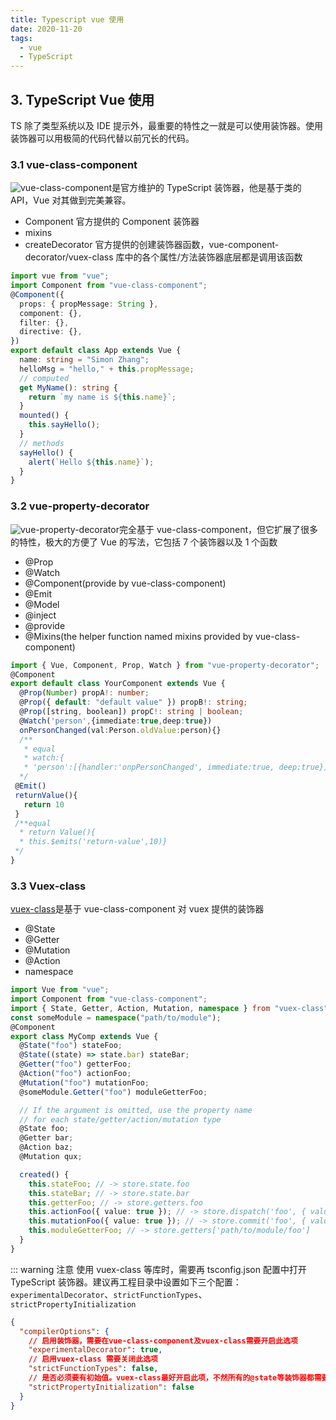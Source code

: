 ```yaml
---
title: Typescript vue 使用
date: 2020-11-20
tags:
  - vue
  - TypeScript
---
```


## 3. TypeScript Vue 使用

TS 除了类型系统以及 IDE 提示外，最重要的特性之一就是可以使用装饰器。使用装饰器可以用极简的代码代替以前冗长的代码。

### 3.1 vue-class-component

![vue-class-component](https://github.com/vuejs/vue-class-component)是官方维护的 TypeScript 装饰器，他是基于类的 API，Vue 对其做到完美兼容。

- Component 官方提供的 Component 装饰器
- mixins
- createDecorator 官方提供的创建装饰器函数，vue-component-decorator/vuex-class 库中的各个属性/方法装饰器底层都是调用该函数

```ts
import vue from "vue";
import Component from "vue-class-component";
@Component({
  props: { propMessage: String },
  component: {},
  filter: {},
  directive: {},
})
export default class App extends Vue {
  name: string = "Simon Zhang";
  helloMsg = "hello," + this.propMessage;
  // computed
  get MyName(): string {
    return `my name is ${this.name}`;
  }
  mounted() {
    this.sayHello();
  }
  // methods
  sayHello() {
    alert(`Hello ${this.name}`);
  }
}
```

### 3.2 vue-property-decorator

![vue-property-decorator](https://github.com/kaorun343/vue-property-decorator)完全基于 vue-class-component，但它扩展了很多的特性，极大的方便了 Vue 的写法，它包括 7 个装饰器以及 1 个函数

- @Prop
- @Watch
- @Component(provide by vue-class-component)
- @Emit
- @Model
- @inject
- @provide
- @Mixins(the helper function named mixins provided by vue-class-component)

```ts
import { Vue, Component, Prop, Watch } from "vue-property-decorator";
@Component
export default class YourComponent extends Vue {
  @Prop(Number) propA!: number;
  @Prop({ default: "default value" }) propB!: string;
  @Prop([string, boolean]) propC!: string | boolean;
  @Watch('person',{immediate:true,deep:true})
  onPersonChanged(val:Person.oldValue:person){}
  /**
   * equal
   * watch:{
   * 'person':[{handler:'onpPersonChanged', immediate:true, deep:true}]}
  */
 @Emit()
 returnValue(){
   return 10
 }
 /**equal
  * return Value(){
  * this.$emits('return-value',10)}
 */
}
```

### 3.3 Vuex-class

[vuex-class](https://github.com/ktsn/vuex-class)是基于 vue-class-component 对 vuex 提供的装饰器

- @State
- @Getter
- @Mutation
- @Action
- namespace

```ts
import Vue from "vue";
import Component from "vue-class-component";
import { State, Getter, Action, Mutation, namespace } from "vuex-class";
const someModule = namespace("path/to/module");
@Component
export class MyComp extends Vue {
  @State("foo") stateFoo;
  @State((state) => state.bar) stateBar;
  @Getter("foo") getterFoo;
  @Action("foo") actionFoo;
  @Mutation("foo") mutationFoo;
  @someModule.Getter("foo") moduleGetterFoo;

  // If the argument is omitted, use the property name
  // for each state/getter/action/mutation type
  @State foo;
  @Getter bar;
  @Action baz;
  @Mutation qux;

  created() {
    this.stateFoo; // -> store.state.foo
    this.stateBar; // -> store.state.bar
    this.getterFoo; // -> store.getters.foo
    this.actionFoo({ value: true }); // -> store.dispatch('foo', { value: true })
    this.mutationFoo({ value: true }); // -> store.commit('foo', { value: true })
    this.moduleGetterFoo; // -> store.getters['path/to/module/foo']
  }
}
```

::: warning 注意
使用 vuex-class 等库时，需要再 tsconfig.json 配置中打开 TypeScript 装饰器。建议再工程目录中设置如下三个配置：`experimentalDecorator`、`strictFunctionTypes`、`strictPropertyInitialization`

```json
{
  "compilerOptions": {
    // 启用装饰器，需要在vue-class-component及vuex-class需要开启此选项
    "experimentalDecorator": true,
    // 启用vuex-class 需要关闭此选项
    "strictFunctionTypes": false,
    // 是否必须要有初始值。vuex-class最好开启此项，不然所有的@state等装饰器都需要设置初始值。设置值为false
    "strictPropertyInitialization": false
  }
}
```
